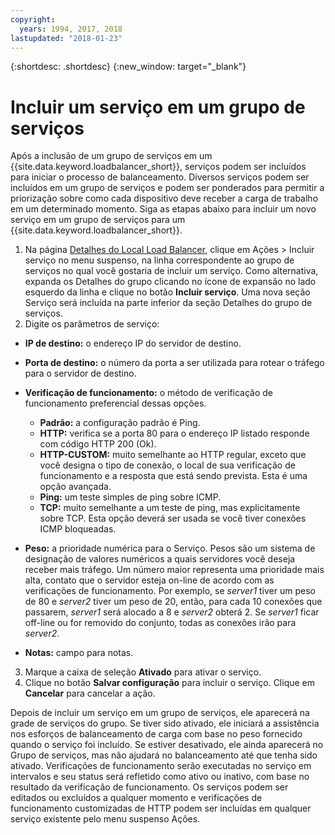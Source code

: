 ```yaml
---
copyright:
  years: 1994, 2017, 2018
lastupdated: "2018-01-23"
---
```


{:shortdesc: .shortdesc}
{:new_window: target="_blank"}

# Incluir um serviço em um grupo de serviços

Após a inclusão de um grupo de serviços em um
{{site.data.keyword.loadbalancer_short}}, serviços podem ser incluídos para
iniciar o processo de balanceamento. Diversos serviços podem ser incluídos em um grupo de
serviços e podem ser ponderados para permitir a priorização sobre como cada dispositivo
deve receber a carga de trabalho em um determinado momento. Siga as etapas abaixo para
incluir um novo serviço em um grupo de serviços para um
{{site.data.keyword.loadbalancer_short}}.

1. Na página [Detalhes do Local Load
Balancer](view-all-load-balancers.html), clique em Ações > Incluir serviço no menu
suspenso, na linha correspondente ao grupo de serviços no qual você gostaria de incluir
um serviço. Como alternativa, expanda os Detalhes do grupo clicando no ícone de expansão
no lado esquerdo da linha e clique no botão **Incluir serviço**. Uma
nova seção Serviço será incluída na parte inferior da seção Detalhes do grupo de serviços.
2. Digite os parâmetros de serviço:
  - **IP de destino:** o endereço IP do servidor de destino.
  - **Porta de destino:** o número da porta a ser utilizada para rotear o tráfego para o servidor de destino.
  - **Verificação de funcionamento:** o método de verificação de funcionamento preferencial dessas opções.

     - **Padrão:** a configuração padrão é Ping.
     - **HTTP:** verifica se a porta 80 para o endereço IP listado responde com código HTTP 200 (Ok).
     - **HTTP-CUSTOM:** muito semelhante ao HTTP regular, exceto que você designa o tipo de conexão, o local de sua verificação de funcionamento e a resposta que está sendo prevista. Esta é uma opção avançada.
     - **Ping:** um teste simples de ping sobre ICMP.
     - **TCP:** muito semelhante a um teste de ping, mas explicitamente sobre TCP. Esta opção deverá ser usada se você tiver conexões ICMP bloqueadas.
  - **Peso:** a prioridade numérica para o Serviço. Pesos são um sistema de designação de valores numéricos a quais servidores você deseja receber mais tráfego. Um número maior representa uma prioridade mais alta, contato que o servidor esteja on-line de acordo com as verificações de funcionamento. Por exemplo, se _server1_ tiver um peso de 80 e _server2_ tiver um peso de 20, então, para cada 10 conexões que passarem, _server1_ será alocado a 8 e _server2_ obterá 2. Se _server1_ ficar off-line ou for removido do conjunto, todas as conexões irão para _server2_.
  - **Notas:** campo para notas.
3. Marque a caixa de seleção **Ativado** para ativar o serviço.
4. Clique no botão **Salvar configuração** para incluir o serviço. Clique em **Cancelar** para cancelar a ação.

Depois de incluir um serviço em um grupo de serviços, ele aparecerá na grade de
serviços do grupo. Se tiver sido ativado, ele iniciará a assistência nos esforços de
balanceamento de carga com base no peso fornecido quando o serviço foi incluído. Se
estiver desativado, ele ainda aparecerá no Grupo de serviços, mas não ajudará no
balanceamento até que tenha sido ativado. Verificações de funcionamento serão executadas
no serviço em intervalos e seu status será refletido como ativo ou inativo, com
base no resultado da verificação de funcionamento. Os serviços podem ser editados ou
excluídos a qualquer momento e verificações de funcionamento customizadas de HTTP podem
ser incluídas em qualquer serviço existente pelo menu suspenso Ações.
